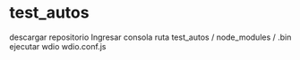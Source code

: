 # test_autos
descargar repositorio
Ingresar consola ruta test_autos / node_modules / .bin 
ejecutar wdio wdio.conf.js
